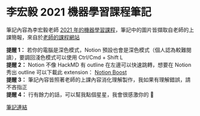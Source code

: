 # 李宏毅 2021 機器學習課程筆記

筆記內容為李宏毅老師 [2021 年的機器學習課程](https://www.youtube.com/playlist?list=PLJV_el3uVTsMhtt7_Y6sgTHGHp1Vb2P2J)，筆記中的圖片皆擷取自老師的上課簡報，來自於[老師的課程網站](https://speech.ee.ntu.edu.tw/~hylee/ml/2021-spring.php)

**提醒 1：** 若你的電腦是深色模式，Notion 預設也會是深色模式（個人認為較難閱讀），要調回淺色模式可以使用 Ctrl/Cmd + Shift L  
**提醒 2：** Notion 不像 HackMD 有 outline 在左邊可以快速跳轉，想要在 Notion 秀出 outline 可以下載此 extension：
[Notion Boost](https://chrome.google.com/webstore/detail/notion-boost/eciepnnimnjaojlkcpdpcgbfkpcagahd)  
**提醒 3：** 筆記內容皆照著老師的上課內容消化理解製作，我如果有理解錯誤，請不吝指正   
**提醒 4：** 行有餘力的話，可以幫我點個星星，我會很感激你的 🙂 

[筆記連結](https://chsiang.notion.site/647db86ee9c04d899f1bd7643e4d94cd?v=87bcbe3e176e422aa85cfb86900c5fd6)
